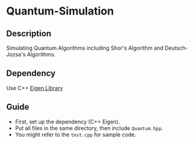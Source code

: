 # Quantum-Simulation

## Description
Simulating Quantum Algorithms including Shor's Algorithm and Deutsch-Jozsa's Algorithms.

## Dependency
Use C++ [Eigen Library](http://eigen.tuxfamily.org/index.php?title=Main_Page)

## Guide
- First, set up the dependency (C++ Eigen).
- Put all files in the same directory, then include `Quantum.hpp`.
- You might refer to the `test.cpp` for sample code.
